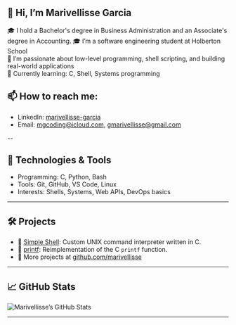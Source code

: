 ## 👋 Hi, I’m Marivellisse Garcia

🎓 I hold a Bachelor's degree in Business Administration and an Associate's degree in Accounting.
🎓 I’m a software engineering student at Holberton School  
💼 I’m passionate about low-level programming, shell scripting, and building real-world applications  
🌱 Currently learning: C, Shell, Systems programming  

## 📫 How to reach me:
- LinkedIn: [marivellisse-garcia](https://www.linkedin.com/in/marivellisse-garcia)
- Email: [mgcoding@icloud.com](mailto:mgcoding@icloud.com), [gmarivellisse@gmail.com](mailto:gmarivellisse@gmail.com)

--

## 🔧 Technologies & Tools

- Programming: C, Python, Bash
- Tools: Git, GitHub, VS Code, Linux
- Interests: Shells, Systems, Web APIs, DevOps basics

---

## 🛠️ Projects

- 🔹 [Simple Shell](https://github.com/marivellisse/simple_shell): Custom UNIX command interpreter written in C.
- 🔹 [printf](https://github.com/marivellisse/printf): Reimplementation of the C `printf` function.
- 🔹 More projects at [github.com/marivellisse](https://github.com/marivellisse)

---

## 📈 GitHub Stats

![Marivellisse’s GitHub Stats](https://github-readme-stats.vercel.app/api?username=marivellisse&show_icons=true&hide_border=true&theme=tokyonight)

---


<!---
Marivellisse/Marivellisse is a ✨ special ✨ repository because its `README.md` (this file) appears on your GitHub profile.
You can click the Preview link to take a look at your changes.
--->
